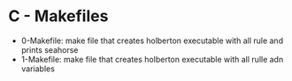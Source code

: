 # C - Makefiles
* 0-Makefile: make file that creates holberton executable with all rule and prints seahorse
* 1-Makefile: make file that creates holberton executable with all rulle adn variables
